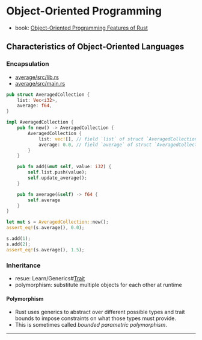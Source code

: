 # Object-Oriented Programming

- book: [Object-Oriented Programming Features of Rust](https://doc.rust-lang.org/book/ch17-00-oop.html)

## Characteristics of Object-Oriented Languages

### Encapsulation

- [average/src/lib.rs](average/src/lib.rs)
- [average/src/main.rs](average/src/main.rs)

```rs
pub struct AveragedCollection {
    list: Vec<i32>,
    average: f64,
}

impl AveragedCollection {
    pub fn new() -> AveragedCollection {
        AveragedCollection {
            list: vec![], // field `list` of struct `AveragedCollection` is private: private field
            average: 0.0, // field `average` of struct `AveragedCollection` is private: private field
        }
    }

    pub fn add(&mut self, value: i32) {
        self.list.push(value);
        self.update_average();
    }

    pub fn average(&self) -> f64 {
        self.average
    }
}
```

```rs
let mut s = AveragedCollection::new();
assert_eq!(s.average(), 0.0);

s.add(1);
s.add(2);
assert_eq!(s.average(), 1.5);
```

### Inheritance

- resue: Learn/Generics#[Trait](src/learn/generics/README.md#trait)
- polymorphism: substitute multiple objects for each other at runtime

#### Polymorphism

- Rust uses generics to abstract over different possible types and trait bounds to impose constraints on what those types must provide. 
- This is sometimes called *bounded parametric polymorphism*.

---


